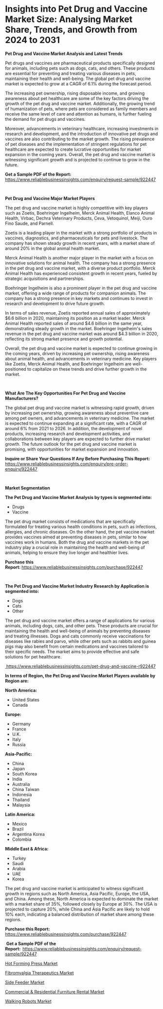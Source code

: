 <p><h1>Insights into Pet Drug and Vaccine Market Size: Analysing Market Share, Trends, and Growth from 2024 to 2031</h1></p><p><strong>Pet Drug and Vaccine Market Analysis and Latest Trends</strong></p>
<p><p>Pet drugs and vaccines are pharmaceutical products specifically designed for animals, including pets such as dogs, cats, and others. These products are essential for preventing and treating various diseases in pets, maintaining their health and well-being. The global pet drug and vaccine market is expected to grow at a CAGR of 6.1% during the forecast period. </p><p>The increasing pet ownership, rising disposable income, and growing awareness about pet healthcare are some of the key factors driving the growth of the pet drug and vaccine market. Additionally, the growing trend of humanization of pets, where pets are considered as family members and receive the same level of care and attention as humans, is further fueling the demand for pet drugs and vaccines.</p><p>Moreover, advancements in veterinary healthcare, increasing investments in research and development, and the introduction of innovative pet drugs and vaccines are also contributing to the market growth. The rising prevalence of pet diseases and the implementation of stringent regulations for pet healthcare are expected to create lucrative opportunities for market expansion in the coming years. Overall, the pet drug and vaccine market is witnessing significant growth and is projected to continue to grow in the future.</p></p>
<p><strong>Get a Sample PDF of the Report:&nbsp;</strong> <a href="https://www.reliablebusinessinsights.com/enquiry/request-sample/922447">https://www.reliablebusinessinsights.com/enquiry/request-sample/922447</a></p>
<p>&nbsp;</p>
<p><strong>Pet Drug and Vaccine Major Market Players</strong></p>
<p><p>The pet drug and vaccine market is highly competitive with key players such as Zoetis, Boehringer Ingelheim, Merck Animal Health, Elanco Animal Health, Virbac, Dechra Veterinary Products, Ceva, Vetoquinol, Meiji, Ouro Fino Saude, and Parnell. </p><p>Zoetis is a leading player in the market with a strong portfolio of products in vaccines, diagnostics, and pharmaceuticals for pets and livestock. The company has shown steady growth in recent years, with a market share of around 20% in the global animal health market. </p><p>Merck Animal Health is another major player in the market with a focus on innovative solutions for animal health. The company has a strong presence in the pet drug and vaccine market, with a diverse product portfolio. Merck Animal Health has experienced consistent growth in recent years, fueled by strategic acquisitions and partnerships.</p><p>Boehringer Ingelheim is also a prominent player in the pet drug and vaccine market, offering a wide range of products for companion animals. The company has a strong presence in key markets and continues to invest in research and development to drive future growth.</p><p>In terms of sales revenue, Zoetis reported annual sales of approximately $6.6 billion in 2020, maintaining its position as a market leader. Merck Animal Health reported sales of around $4.6 billion in the same year, demonstrating steady growth in the market. Boehringer Ingelheim's sales revenue in the pet drug and vaccine market was around $4.3 billion in 2020, reflecting its strong market presence and growth potential.</p><p>Overall, the pet drug and vaccine market is expected to continue growing in the coming years, driven by increasing pet ownership, rising awareness about animal health, and advancements in veterinary medicine. Key players like Zoetis, Merck Animal Health, and Boehringer Ingelheim are well-positioned to capitalize on these trends and drive further growth in the market.</p></p>
<p>&nbsp;</p>
<p><strong>What Are The Key Opportunities For Pet Drug and Vaccine Manufacturers?</strong></p>
<p><p>The global pet drug and vaccine market is witnessing rapid growth, driven by increasing pet ownership, growing awareness about preventive care among pet owners, and advancements in veterinary medicine. The market is expected to continue expanding at a significant rate, with a CAGR of around 6% from 2021 to 2026. In addition, the development of novel products, increasing research and development activities, and collaborations between key players are expected to further drive market growth. The future outlook for the pet drug and vaccine market is promising, with opportunities for market expansion and innovation.</p></p>
<p><strong>Inquire or Share Your Questions If Any Before Purchasing This Report:</strong> <a href="https://www.reliablebusinessinsights.com/enquiry/pre-order-enquiry/922447">https://www.reliablebusinessinsights.com/enquiry/pre-order-enquiry/922447</a></p>
<p>&nbsp;</p>
<p><strong>Market Segmentation</strong></p>
<p><strong>The Pet Drug and Vaccine Market Analysis by types is segmented into:</strong></p>
<p><ul><li>Drugs</li><li>Vaccine</li></ul></p>
<p><p>The pet drug market consists of medications that are specifically formulated for treating various health conditions in pets, such as infections, allergies, and chronic diseases. On the other hand, the pet vaccine market provides vaccines aimed at preventing diseases in pets, similar to how vaccines work in humans. Both the drug and vaccine markets in the pet industry play a crucial role in maintaining the health and well-being of animals, helping to ensure they live longer and healthier lives.</p></p>
<p><strong>Purchase this Report:&nbsp;</strong><a href="https://www.reliablebusinessinsights.com/purchase/922447">https://www.reliablebusinessinsights.com/purchase/922447</a></p>
<p>&nbsp;</p>
<p><strong>The Pet Drug and Vaccine Market Industry Research by Application is segmented into:</strong></p>
<p><ul><li>Dogs</li><li>Cats</li><li>Other</li></ul></p>
<p><p>The pet drug and vaccine market offers a range of applications for various animals, including dogs, cats, and other pets. These products are crucial for maintaining the health and well-being of animals by preventing diseases and treating illnesses. Dogs and cats commonly receive vaccinations for diseases like rabies and parvo, while other pets such as rabbits and guinea pigs may also benefit from certain medications and vaccines tailored to their specific needs. The market aims to provide effective and safe solutions for pet healthcare.</p></p>
<p><a href="https://www.reliablebusinessinsights.com/pet-drug-and-vaccine-r922447">&nbsp;https://www.reliablebusinessinsights.com/pet-drug-and-vaccine-r922447</a></p>
<p><strong>In terms of Region, the Pet Drug and Vaccine Market Players available by Region are:</strong></p>
<p>
    <p> <strong> North America: </strong>
        <ul>
            <li>United States</li>
            <li>Canada</li>
        </ul>
        </p> 
    <p> <strong> Europe: </strong>
        <ul>
            <li>Germany</li>
            <li>France</li>
            <li>U.K.</li>
            <li>Italy</li>
            <li>Russia</li>
        </ul>
        </p> 
    <p> <strong> Asia-Pacific: </strong>
        <ul>
            <li>China</li>
            <li>Japan</li>
            <li>South Korea</li>
            <li>India</li>
            <li>Australia</li>
            <li>China Taiwan</li>
            <li>Indonesia</li>
            <li>Thailand</li>
            <li>Malaysia</li>
        </ul>
        </p> 
    <p> <strong> Latin America: </strong>
        <ul>
            <li>Mexico</li>
            <li>Brazil</li>
            <li>Argentina Korea</li>
            <li>Colombia</li>
        </ul>
        </p> 
    <p> <strong> Middle East & Africa: </strong>
        <ul>
            <li>Turkey</li>
            <li>Saudi</li>
            <li>Arabia</li>
            <li>UAE</li>
            <li>Korea</li>
        </ul>
    </p>
    </p>
<p><p>The pet drug and vaccine market is anticipated to witness significant growth in regions such as North America, Asia Pacific, Europe, the USA, and China. Among these, North America is expected to dominate the market with a market share of 35%, followed closely by Europe at 30%. The USA is projected to capture 20%, while China and Asia Pacific are likely to hold 10% each, indicating a balanced distribution of market share among these regions.</p></p>
<p><strong>Purchase this Report: </strong><a href="https://www.reliablebusinessinsights.com/purchase/922447">https://www.reliablebusinessinsights.com/purchase/922447</a></p>
<p>&nbsp;<strong>Get a Sample PDF of the Report:&nbsp;&nbsp;</strong><a href="https://www.reliablebusinessinsights.com/enquiry/request-sample/922447">https://www.reliablebusinessinsights.com/enquiry/request-sample/922447</a></p>
<p><strong></strong></p>
<p><p><a href="https://medium.com/@millerjimk/exploring-hot-forming-press-market-dynamics-global-trends-and-future-growth-prospects-2024-fbf659b79487">Hot Forming Press Market</a></p><p><a href="https://github.com/nicoletavirag/Market-Research-Report-List-4/blob/main/fibromyalgia-therapeutics-market.md">Fibromyalgia Therapeutics Market</a></p><p><a href="https://medium.com/@norchellecan/global-side-feeder-market-size-is-expected-to-experience-a-cagr-of-10-7-4fa0da577f46">Side Feeder Market</a></p><p><a href="https://github.com/mauripalmi/Market-Research-Report-List-4/blob/main/commercial-residential-furniture-rental-market.md">Commercial & Residential Furniture Rental Market</a></p><p><a href="https://medium.com/@madw10245644/walking-robots-market-share-and-new-trends-analysis-by-its-type-application-end-use-and-forecast-d0f0859e2803">Walking Robots Market</a></p></p>